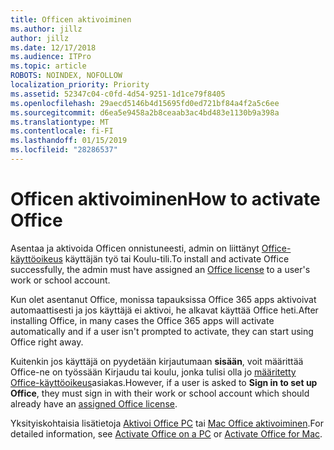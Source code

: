 ```yaml
---
title: Officen aktivoiminen
ms.author: jillz
author: jillz
ms.date: 12/17/2018
ms.audience: ITPro
ms.topic: article
ROBOTS: NOINDEX, NOFOLLOW
localization_priority: Priority
ms.assetid: 52347c04-c0fd-4d54-9251-1d1ce79f8405
ms.openlocfilehash: 29aecd5146b4d15695fd0ed721bf84a4f2a5c6ee
ms.sourcegitcommit: d6ea5e9458a2b8ceaab3ac4bd483e1130b9a398a
ms.translationtype: MT
ms.contentlocale: fi-FI
ms.lasthandoff: 01/15/2019
ms.locfileid: "28286537"
---
```

# <a name="how-to-activate-office"></a><span data-ttu-id="53a89-102">Officen aktivoiminen</span><span class="sxs-lookup"><span data-stu-id="53a89-102">How to activate Office</span></span>

<span data-ttu-id="53a89-103">Asentaa ja aktivoida Officen onnistuneesti, admin on liittänyt [Office-käyttöoikeus](https://docs.microsoft.com/office365/admin/subscriptions-and-billing/assign-licenses-to-users) käyttäjän työ tai Koulu-tili.</span><span class="sxs-lookup"><span data-stu-id="53a89-103">To install and activate Office successfully, the admin must have assigned an [Office license](https://docs.microsoft.com/office365/admin/subscriptions-and-billing/assign-licenses-to-users) to a user's work or school account.</span></span> 
  
<span data-ttu-id="53a89-104">Kun olet asentanut Office, monissa tapauksissa Office 365 apps aktivoivat automaattisesti ja jos käyttäjä ei aktivoi, he alkavat käyttää Office heti.</span><span class="sxs-lookup"><span data-stu-id="53a89-104">After installing Office, in many cases the Office 365 apps will activate automatically and if a user isn't prompted to activate, they can start using Office right away.</span></span>
  
<span data-ttu-id="53a89-105">Kuitenkin jos käyttäjä on pyydetään kirjautumaan **sisään**, voit määrittää Office-ne on työssään Kirjaudu tai koulu, jonka tulisi olla jo [määritetty Office-käyttöoikeus](https://support.office.com/article/f8ab5e25-bf3f-4a47-b264-174b1ee925fd.aspx)asiakas.</span><span class="sxs-lookup"><span data-stu-id="53a89-105">However, if a user is asked to **Sign in to set up Office**, they must sign in with their work or school account which should already have an [assigned Office license](https://support.office.com/article/f8ab5e25-bf3f-4a47-b264-174b1ee925fd.aspx).</span></span>
  
<span data-ttu-id="53a89-106">Yksityiskohtaisia lisätietoja [Aktivoi Office PC](https://support.office.com/article/5bd38f38-db92-448b-a982-ad170b1e187e.aspx) tai [Mac Office aktivoiminen](https://support.office.com/article/7f6646b1-bb14-422a-9ad4-a53410fcefb2.aspx).</span><span class="sxs-lookup"><span data-stu-id="53a89-106">For detailed information, see [Activate Office on a PC](https://support.office.com/article/5bd38f38-db92-448b-a982-ad170b1e187e.aspx) or [Activate Office for Mac](https://support.office.com/article/7f6646b1-bb14-422a-9ad4-a53410fcefb2.aspx).</span></span>
  

